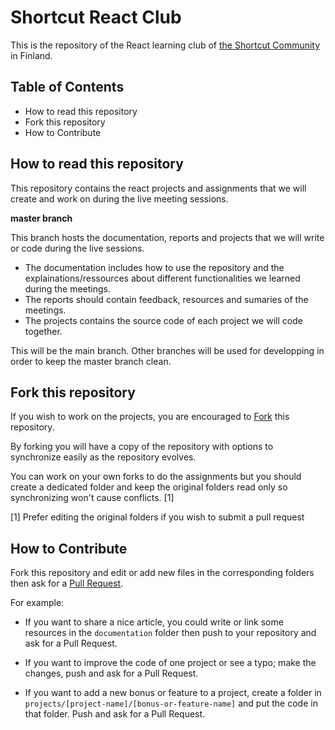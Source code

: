 # Shortcut React Club

This is the repository of the React learning club of [the Shortcut Community](http://theshortcut.org/) in Finland.


## Table of Contents
- How to read this repository
- Fork this repository
- How to Contribute


## How to read this repository

This repository contains the react projects and assignments that we will create and work on during the live meeting sessions.

**master branch**

This branch hosts the documentation, reports  and projects that we will write or code during the live sessions.

- The documentation includes how to use the repository and the explainations/ressources about different functionalities we learned during the meetings.
- The reports should contain feedback, resources and sumaries of the meetings.
- The projects contains the source code of each project we will code together.

This will be the main branch. Other branches will be used for developping in order to keep the master branch clean.


## Fork this repository

If you wish to work on the projects, you are encouraged to [Fork](https://help.github.com/articles/fork-a-repo/) this repository.

By forking you will have a copy of the repository with options to synchronize easily as the repository evolves.

You can work on your own forks to do the assignments but you should create a dedicated folder and keep the original folders read only so synchronizing won't cause conflicts. [1]


[1] Prefer editing the original folders if you wish to submit a pull request


## How to Contribute

Fork this repository and edit or add new files in the corresponding folders then ask for a [Pull Request](https://help.github.com/articles/about-pull-requests/).

For example:
- If you want to share a nice article, you could write or link some resources in the `documentation` folder then push to your repository and ask for a Pull Request.

- If you want to improve the code of one project or see a typo; make the changes, push and ask for a Pull Request.

- If you want to add a new bonus or feature to a project, create a folder in `projects/[project-name]/[bonus-or-feature-name]` and put the code in that folder. Push and ask for a Pull Request.
